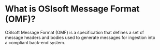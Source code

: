 # What is OSIsoft Message Format (OMF)?

OSIsoft Message Format (OMF) is a specification that defines a set of message headers and bodies used to generate messages for ingestion into a compliant back-end system.